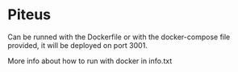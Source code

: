 # Piteus

Can be runned with the Dockerfile or with the docker-compose file provided, it will be deployed on port 3001.

More info about how to run with docker in info.txt
